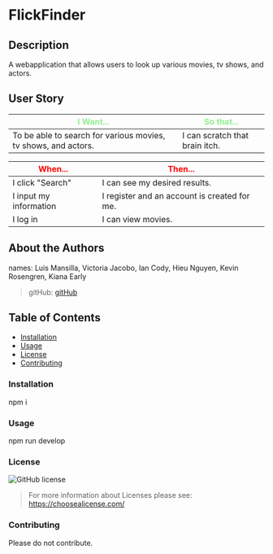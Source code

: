 # FlickFinder
        
## Description 
A webapplication that allows users to look up various movies, tv shows, and actors.

## User Story
|<span style="color:lightgreen;">**I Want...**</span>                  |<span style="color:lightgreen;">**So that...**</span>                                      |
|----------------------------------------------------------------------|-------------------------------------------------------------------------------------------|
|To be able to search for various movies, tv shows, and actors.        |I can scratch that brain itch.                                                             |

|<span style="color:red;">**When...**</span>                           |<span style="color:red;">**Then...**</span>                                                |
|----------------------------------------------------------------------|-------------------------------------------------------------------------------------------|
|                    I click "Search"                                  |        I can see my desired results.                                                      |
|                    I input my information                            |        I register and an account is created for me.                                       |
|                    I log in                                          |        I can view movies.                                                                 |

## About the Authors
names: Luis Mansilla, Victoria Jacobo, Ian Cody, Hieu Nguyen, Kevin Rosengren, Kiana Early
> gitHub: 
> [gitHub](https://github.com/CaveManEN/FlickFinder)        
        
## Table of Contents
* [Installation](#installation)
* [Usage](#usage)
* [License](#license)
* [Contributing](#contributing)

### Installation 
npm i

### Usage
npm run develop

### License
![GitHub license](https://img.shields.io/badge/license-undefined-blue.svg) 
> For more information about Licenses please see:  https://choosealicense.com/
        
### Contributing
Please do not contribute.
